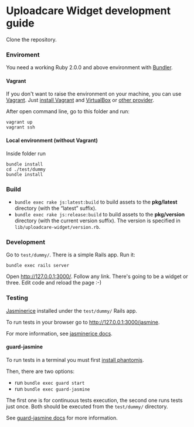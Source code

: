# Uploadcare Widget development guide

Clone the repository.

### Enviroment

You need a working Ruby 2.0.0 and above environment with [Bundler](http://bundler.io).

#### Vagrant

If you don't want to raise the environment on your machine, you can use [Vagrant](https://www.vagrantup.com/).
Just [install Vagrant](https://www.vagrantup.com/docs/installation/) and [VirtualBox](https://www.virtualbox.org/) or [other provider](https://www.vagrantup.com/docs/getting-started/providers.html).

After open command line, go to this folder and run:

    vagrant up
    vagrant ssh

#### Local environment (without Vagrant)

Inside folder run

    bundle install
    cd ./test/dummy
    bundle install

### Build

* `bundle exec rake js:latest:build` to build assets
  to the **pkg/latest** directory (with the “latest” suffix).
* `bundle exec rake js:release:build` to build assets
  to the **pkg/version** directory (with the current version suffix).
  The version is specified in `lib/uploadcare-widget/version.rb`.

### Development

Go to `test/dummy/`. There is a simple Rails app. Run it:

    bundle exec rails server

Open http://127.0.0.1:3000/. Follow any link.
There's going to be a widget or three. Edit code and reload the page :-)


### Testing

[Jasminerice](https://github.com/bradphelan/jasminerice)
installed under the `test/dummy/` Rails app.

To run tests in your browser go to http://127.0.0.1:3000/jasmine.

For more information, see
[jasminerice docs](https://github.com/bradphelan/jasminerice).

#### guard-jasmine

To run tests in a terminal you must first
[install phantomjs](https://github.com/guard/guard-jasmine#phantomjs).

Then, there are two options:

  - run `bundle exec guard start`
  - run `bundle exec guard-jasmine`

The first one is for continuous tests execution,
the second one runs tests just once.
Both should be executed from the `test/dummy/` directory.

See [guard-jasmine docs](https://github.com/netzpirat/guard-jasmine)
for more information.
